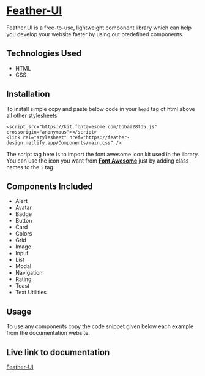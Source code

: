 # [Feather-UI](https://feather-ui.netlify.app)

Feather UI is a free-to-use, lightweight component library which can help you develop your website faster by using out predefined components.

## Technologies Used

- HTML
- CSS

## Installation

To install simple copy and paste below code in your `head` tag of html above all other stylesheets

```
<script src="https://kit.fontawesome.com/bbbaa28fd5.js" crossorigin="anonymous"></script>
<link rel="stylesheet" href="https://feather-design.netlify.app/Components/main.css" />
```

The script tag here is to import the font awesome icon kit used in the library. You can use the icon you want from **[Font Awesome](https://fontawesome.com/v5.15/icons?d=gallery&p=2)** just by adding class names to the `i` tag.

## Components Included

- Alert
- Avatar
- Badge
- Button
- Card
- Colors
- Grid
- Image
- Input
- List
- Modal
- Navigation
- Rating
- Toast
- Text Utilities

## Usage

To use any components copy the code snippet given below each example from the documentation website.

## Live link to documentation

[Feather-UI](https://feather-ui.netlify.app)
